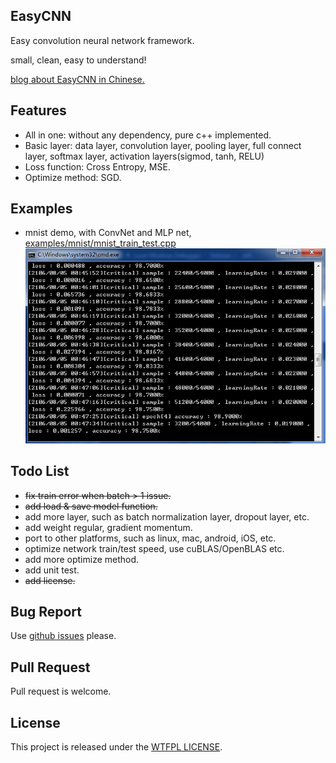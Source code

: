 ## EasyCNN
Easy convolution neural network framework. 
 
small, clean, easy to understand!

[blog about EasyCNN in Chinese.](http://hongbomin.com/2016/11/12/easycnn-design-history/)

## Features
* All in one: without any dependency, pure c++ implemented.
* Basic layer: data layer, convolution layer, pooling layer, full connect layer, softmax layer, activation layers(sigmod, tanh, RELU)
* Loss function: Cross Entropy, MSE.
* Optimize method: SGD.

## Examples
* mnist demo, with ConvNet and MLP net,  [examples/mnist/mnist_train_test.cpp](./examples/mnist/mnist_train_test.cpp "mnist_train_test.cpp")  
![](./res/images/mnist_accuracy.png "mnist accuracy")

## Todo List
* ~~fix train error when batch > 1 issue.~~
* ~~add load & save model function.~~
* add more layer, such as batch normalization layer, dropout layer, etc.
* add weight regular, gradient momentum.
* port to other platforms, such as linux, mac, android, iOS, etc.
* optimize network train/test speed, use cuBLAS/OpenBLAS etc.
* add more optimize method.
* add unit test.
* ~~add license.~~

## Bug Report
Use [github issues](https://github.com/xylcbd/EasyCNN/issues "issues") please.

## Pull Request
Pull request is welcome.

## License
This project is released under the [WTFPL LICENSE](http://www.wtfpl.net/ "WTFPL LICENSE").
